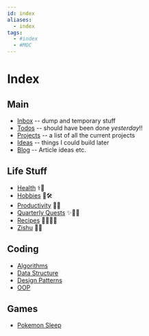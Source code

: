 ```yaml
---
id: index
aliases:
  - index
tags:
  - #index
  - #MOC
---
```


# Index

## Main

- [Inbox](Inbox.md) -- dump and temporary stuff
- [Todos](Todos.md) -- should have been done _yesterday_!!
- [Projects](Projects.md) -- a list of all the current projects
- [Ideas](Ideas.md) -- things I could build later
- [Blog](Blog.md) -- Article ideas etc.

## Life Stuff

- [Health](/Health.md) ⚕️🌱
- [Hobbies](Hobbies.md) 🎨🛠
- [Productivity](Productivity.md) 📅📝
- [Quarterly Quests](Quarterly%20Quests.md) ✨🧙🏻
- [Recipes](/Recipes.md) 🍅🧑🏻‍🍳
- [Zishu](/Zishu.md) 💖🎀

## Coding

- [Algorithms](1749205333-TAQO.md)
- [Data Structure](Data%20Structure.md)
- [Design Patterns](Design%20Patterns.md)
- [OOP](OOP.md)

## Games

- [Pokemon Sleep](Pokemon%20Sleep.md)
